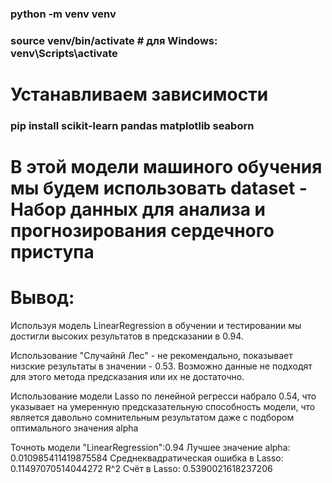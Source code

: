 ### python -m venv venv
### source venv/bin/activate  # для Windows: venv\Scripts\activate

# Устанавливаем зависимости 
### pip install scikit-learn pandas matplotlib seaborn 

# В этой модели машиного обучения мы будем использовать dataset - Набор данных для анализа и прогнозирования сердечного приступа

# Вывод:
Используя модель LinearRegression в обучении и тестировании мы достигли высоких результатов в предсказании в 0.94.


Использование "Случайнй Лес" - не рекомендально, показывает низские результаты в значении - 0.53. Возможно данные не подходят для этого метода предсказания или их не достаточно.

Использование модели Lasso по ленейной регресси набрало 0.54, что указывает на  умеренную предсказательную способность  модели, что является давольно сомнительным результатом даже с подбором оптимального значения alpha

Точноть модели "LinearRegression":0.94
Лучшее значение alpha: 0.010985411419875584
Среднеквадратическая ошибка в Lasso: 0.11497070514044272
R^2 Счёт в Lasso: 0.5390021618237206
